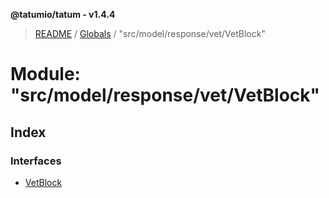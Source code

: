 **@tatumio/tatum - v1.4.4**

> [README](../README.md) / [Globals](../globals.md) / "src/model/response/vet/VetBlock"

# Module: "src/model/response/vet/VetBlock"

## Index

### Interfaces

* [VetBlock](../interfaces/_src_model_response_vet_vetblock_.vetblock.md)
